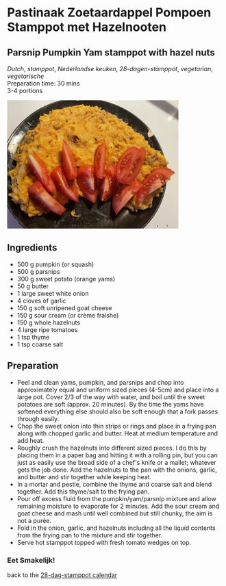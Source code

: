 # Pastinaak Zoetaardappel Pompoen Stamppot met Hazelnooten
## Parsnip Pumpkin Yam stamppot with hazel nuts 
_Dutch_, _stamppot_, _Nederlandse keuken_, _28-dagen-stamppot_, _vegetarian_, _vegetarische_  
Preparation time: 30 mins  
3-4 portions  

<img src="images/dag-17_pastinaak-zoetaardappel-pompoen-stamppot.jpg" width="400">  

## Ingredients
* 500 g pumpkin (or squash)
* 500 g parsnips
* 300 g sweet potato (orange yams)
* 50 g butter
* 1 large sweet white onion
* 4 cloves of garlic
* 150 g soft unripened goat cheese
* 150 g sour cream (or crème fraishe)
* 150 g whole hazelnuts
* 4 large ripe tomatoes
* 1 tsp thyme
* 1 tsp coarse salt

## Preparation
* Peel and clean yams, pumpkin, and parsnips and chop into approximately equal and uniform sized pieces (4-5cm) and place into a large pot. Cover 2/3 of the way with water, and boil until the sweet potatoes are soft (approx. 20 minutes). By the time the yams have softened everything else should also be soft enough that a fork passes through easily. 
* Chop the sweet onion into thin strips or rings and place in a frying pan along with chopped garlic and butter. Heat at medium temperature and add heat.
* Roughly crush the hazelnuts into different sized pieces. I do this by placing them in a paper bag and hitting it with a rolling pin, but you can just as easily use the broad side of a chef's knife or a mallet; whatever gets the job done. Add the hazelnuts to the pan with the onions, garlic, and butter and stir together while keeping heat.
* In a mortar and pestle, combine the thyme and coarse salt and blend together. Add this thyme/salt to the frying pan. 
* Pour off excess fluid from the pumpkin/yam/parsnip mixture and allow remaining moisture to evaporate for 2 minutes. Add the sour cream and goat cheese  and mash until well combined but still chunky, the aim is not a purée.
* Fold in the onion, garlic, and hazelnuts including all the liquid contents from the frying pan to the mixture and stir together.
* Serve hot stamppot topped with fresh tomato wedges on top.

### Eet Smakelijk! 

back to the [28-dag-stamppot calendar](https://mlopatka.github.io/recipe-book/)
